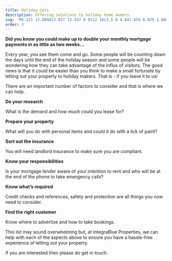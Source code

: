 ```yaml
---
title: Holiday Lets
description: Offering solutions to holiday home owners.
svg: 'M5.121 17.804A13.937 13.937 0 0112 16c2.5 0 4.847.655 6.879 1.804M15 10a3 3 0 11-6 0 3 3 0 016 0zm6 2a9 9 0 11-18 0 9 9 0 0118 0z'
order: 5
---
```


**Did you know you could make up to double your monthly mortgage payments in as little as two weeks...**

Every year, you see them come and go. Some people will be counting down the days until the end of the holiday season and some people will be wondering how they can take advantage of the influx of visitors. The good news is that it could be easier than you think to make a small fortunate by letting out your property to holiday makers. That is - if you leave it to us!

There are an important number of factors to consider and that is where we can help.

**Do your research**

What is the demand and how much could you lease for?

**Prepare your property**

What will you do with personal items and could it do with a lick of paint?

**Sort out the insurance**

You will need landlord insurance to make sure you are compliant.

**Know your responsibilities**

Is your mortgage lender aware of your intention to rent and who will be at the end of the phone to take emergency calls?

**Know what’s required**

Credit checks and references, safety and protection are all things you now need to consider.

**Find the right customer**

Know where to advertise and how to take bookings.

This list may sound overwhelming but, at IntegraBlue Properties, we can help with each of the aspects above to ensure you have a hassle-free experience of letting out your property.

If you are interested then please do get in touch.
